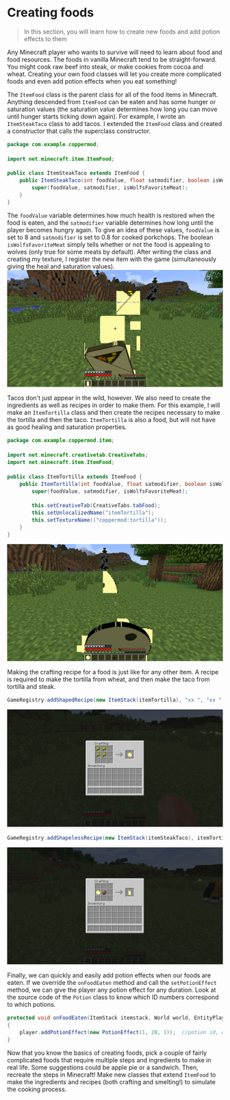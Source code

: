 # Creating foods
>In this section, you will learn how to create new foods and add potion effects to them

Any Minecraft player who wants to survive will need to learn about food and food resources. The foods in vanilla Minecraft tend to be straight-forward. You might cook raw beef into steak, or make cookies from cocoa and wheat. Creating your own food classes will let you create more complicated foods and even add potion effects when you eat something!

The `ItemFood` class is the parent class for all of the food items in Minecraft. Anything descended from `ItemFood` can be eaten and has some hunger or saturation values (the saturation value determines how long you can move until hunger starts ticking down again). For example, I wrote an `ItemSteakTaco` class to add tacos. I extended the `ItemFood` class and created a constructor that calls the superclass constructor.
```java
package com.example.coppermod;

import net.minecraft.item.ItemFood;

public class ItemSteakTaco extends ItemFood {
    public ItemSteakTaco(int foodValue, float satmodifier, boolean isWolfsFavoriteMeat) {
        super(foodValue, satmodifier, isWolfsFavoriteMeat);
    }
}
```
The `foodValue` variable determines how much health is restored when the food is eaten, and the `satmodifier` variable determines how long until the player becomes hungry again. To give an idea of these values, `foodValue` is set to 8 and `satmodifier` is set to 0.8 for cooked porkchops. The boolean `isWolfsFavoriteMeat` simply tells whether or not the food is appealing to wolves (only true for some meats by default). After writing the class and creating my texture, I register the new item with the game (simultaneously giving the heal and saturation values).
![Eating a taco.](images/section_4/taco_eating.png)

Tacos don't just appear in the wild, however. We also need to create the ingredients as well as recipes in order to make them. For this example, I will make an `ItemTortilla` class and then create the recipes necessary to make the tortilla and then the taco. `ItemTortilla` is also a food, but will not have as good healing and saturation properties.
```java
package com.example.coppermod.item;

import net.minecraft.creativetab.CreativeTabs;
import net.minecraft.item.ItemFood;

public class ItemTortilla extends ItemFood {
    public ItemTortilla(int foodValue, float satmodifier, boolean isWolfsFavoriteMeat) {
        super(foodValue, satmodifier, isWolfsFavoriteMeat);

        this.setCreativeTab(CreativeTabs.tabFood);
        this.setUnlocalizedName("itemTortilla");
        this.setTextureName(("coppermod:tortilla"));
    }
}
```
![Eating the tortilla.](images/section_4/tortilla_eating.png)

Making the crafting recipe for a food is just like for any other item. A recipe is required to make the tortilla from wheat, and then make the taco from tortilla and steak.
```java
GameRegistry.addShapedRecipe(new ItemStack(itemTortilla), "xx ", "xx ", "   ", 'x', Items.wheat);
```
![Tortilla crafting recipe.](images/section_4/tortilla_recipe.png)
```java
GameRegistry.addShapelessRecipe(new ItemStack(itemSteakTaco), itemTortilla, Items.cooked_beef);
```
![Taco crafting recipe.](images/section_4/taco_recipe.png)

Finally, we can quickly and easily add potion effects when our foods are eaten. If we override the `onFoodEaten` method and call the `setPotionEffect` method, we can give the player any potion effect for any duration. Look at the source code of the `Potion` class to know which ID numbers correspond to which potions.
```java
protected void onFoodEaten(ItemStack itemstack, World world, EntityPlayer player)
{
    player.addPotionEffect(new PotionEffect(1, 20, 1));  //potion id, duration, amplifier
}
```

Now that you know the basics of creating foods, pick a couple of fairly complicated foods that require multiple steps and ingredients to make in real life. Some suggestions could be apple pie or a sandwich. Then, recreate the steps in Minecraft! Make new classes that extend `ItemFood` to make the ingredients and recipes (both crafting and smelting!) to simulate the cooking process.
